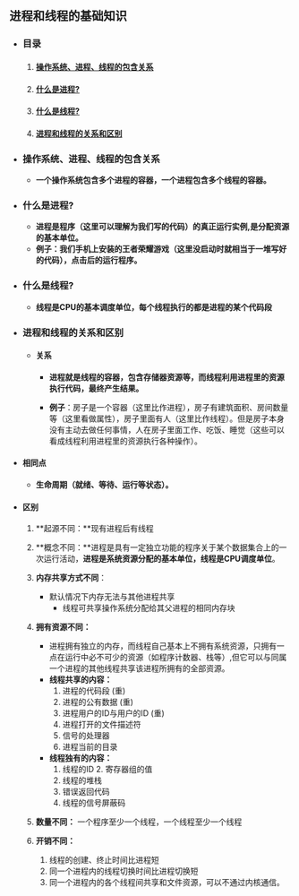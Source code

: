## 进程和线程的基础知识

- ### 目录

  1. #### <a href="#1">操作系统、进程、线程的包含关系</a>

  2. #### <a href="#2">什么是进程?</a>

  3. #### <a href="#3"> 什么是线程?</a>

  4. #### <a href="#4"> 进程和线程的关系和区别</a>

- ### <a id="1"> 操作系统、进程、线程的包含关系</a>

  - **一个操作系统包含多个进程的容器，一个进程包含多个线程的容器。**
  
- ### <a id="2"> 什么是进程?</a>

  - **进程是程序（这里可以理解为我们写的代码）的真正运行实例,是分配资源的基本单位。**
  - **例子：我们手机上安装的王者荣耀游戏（这里没启动时就相当于一堆写好的代码），点击后的运行程序。**

- ### <a id="3"> 什么是线程?</a>

  - **线程是CPU的基本调度单位，每个线程执行的都是进程的某个代码段**

- ###  <a id="4">进程和线程的关系和区别</a>

  - #### 关系

    - **进程就是线程的容器，包含存储器资源等，而线程利用进程里的资源执行代码，最终产生结果。**

    - **例子**：房子是一个容器（这里比作进程），房子有建筑面积、房间数量等（这里看做属性），房子里面有人（这里比作线程）。但是房子本身没有主动去做任何事情，人在房子里面工作、吃饭、睡觉（这些可以看成线程利用进程里的资源执行各种操作）。
    
- #### 相同点
  
  - **生命周期（就绪、等待、运行等状态）。**
  
- #### 区别
  
  1. **起源不同：**现有进程后有线程
  
  2. **概念不同：**进程是具有一定独立功能的程序关于某个数据集合上的一次运行活动，**进程是系统资源分配的基本单位，线程是CPU调度单位**。
  
  3. **内存共享方式不同**：
  
     - 默认情况下内存无法与其他进程共享
       - 线程可共享操作系统分配给其父进程的相同内存块
  
    4. **拥有资源不同：**
  
       - 进程拥有独立的内存，而线程自己基本上不拥有系统资源，只拥有一点在运行中必不可少的资源（如程序计数器、栈等）,但它可以与同属一个进程的其他线程共享该进程所拥有的全部资源。
       - **线程共享的内容：**
         1. 进程的代码段  (重)
         2. 进程的公有数据 (重)
         3. 进程用户的ID与用户的ID (重)
         4. 进程打开的文件描述符
         5. 信号的处理器
         6. 进程当前的目录
       - **线程独有的内容：**
         1. 线程的ID
            	 2. 寄存器组的值
         3. 线程的堆栈
       	 4. 错误返回代码
         5. 线程的信号屏蔽码
  
    5. **数量不同：** 一个程序至少一个线程，一个线程至少一个线程
  
    6. **开销不同：**
    
       1. 线程的创建、终止时间比进程短
       2. 同一个进程内的线程切换时间比进程切换短
       3. 同一个进程内的各个线程间共享和文件资源，可以不通过内核通信。
    
       
    
       
    
       
    
       
  
    